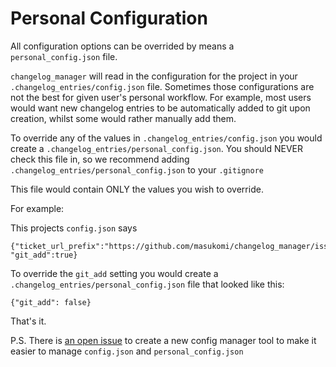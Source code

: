 # Personal Configuration

All configuration options can be overrided by means a `personal_config.json`
file.

`changelog_manager` will read in the configuration for the project in your 
`.changelog_entries/config.json` file. Sometimes those configurations are not 
the best for given user's personal workflow. For example, most users would want
new changelog entries to be automatically added to git upon creation, whilst
some would rather manually add them.

To override any of the values in `.changelog_entries/config.json` you would
create a `.changelog_entries/personal_config.json`. You should NEVER check this
file in, so we recommend adding `.changelog_entries/personal_config.json` to 
your `.gitignore`

This file would contain ONLY the values you wish to override.

For example:

This projects `config.json` says

	{"ticket_url_prefix":"https://github.com/masukomi/changelog_manager/issues/",
	"git_add":true}

To override the `git_add` setting you would create a 
`.changelog_entries/personal_config.json` file that looked like this:

	{"git_add": false}

That's it.

P.S. There is [an open
issue](https://github.com/masukomi/changelog_manager/issues/14) to create a new
config manager tool to make it easier to manage `config.json` and
`personal_config.json`

